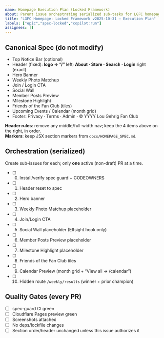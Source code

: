 ```yaml
---
name: Homepage Execution Plan (Locked Framework)
about: Parent issue orchestrating serialized sub-tasks for LGFC homepage
title: "LGFC Homepage: Locked Framework v2025-10-31 — Execution Plan"
labels: ["epic","spec-locked","copilot:run"]
assignees: []
---
```


## Canonical Spec (do not modify)
- Top Notice Bar (optional)
- Header (fixed): **logo → “/”** left; **About · Store · Search · Login** right (exact)
- Hero Banner
- Weekly Photo Matchup
- Join / Login CTA
- Social Wall
- Member Posts Preview
- Milestone Highlight
- Friends of the Fan Club (tiles)
- Upcoming Events / Calendar (month grid)
- Footer: Privacy · Terms · Admin · © YYYY Lou Gehrig Fan Club

**Header rules**: remove any middle/full-width nav; keep the 4 items above on the right, in order.  
**Markers**: keep JSX section markers from `docs/HOMEPAGE_SPEC.md`.

## Orchestration (serialized)
Create sub-issues for each; only **one** active (non-draft) PR at a time.

- [ ] 0. Install/verify spec guard + CODEOWNERS
- [ ] 1. Header reset to spec
- [ ] 2. Hero banner
- [ ] 3. Weekly Photo Matchup placeholder
- [ ] 4. Join/Login CTA
- [ ] 5. Social Wall placeholder (Elfsight hook only)
- [ ] 6. Member Posts Preview placeholder
- [ ] 7. Milestone Highlight placeholder
- [ ] 8. Friends of the Fan Club tiles
- [ ] 9. Calendar Preview (month grid + “View all → /calendar”)
- [ ] 10. Hidden route `/weekly/results` (winner + prior champion)

## Quality Gates (every PR)
- [ ] spec-guard CI green
- [ ] Cloudflare Pages preview green
- [ ] Screenshots attached
- [ ] No deps/lockfile changes
- [ ] Section order/header unchanged unless this issue authorizes it
